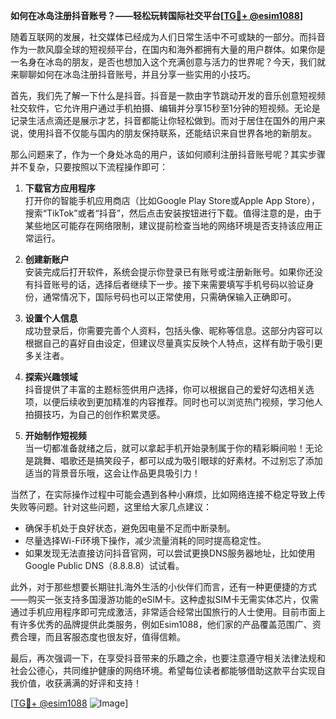 **如何在冰岛注册抖音账号？——轻松玩转国际社交平台[[TG💪+ @esim1088](https://t.me/s/esim1088)]**

随着互联网的发展，社交媒体已经成为人们日常生活中不可或缺的一部分。而抖音作为一款风靡全球的短视频平台，在国内和海外都拥有大量的用户群体。如果你是一名身在冰岛的朋友，是否也想加入这个充满创意与活力的世界呢？今天，我们就来聊聊如何在冰岛注册抖音账号，并且分享一些实用的小技巧。

首先，我们先了解一下什么是抖音。抖音是一款由字节跳动开发的音乐创意短视频社交软件，它允许用户通过手机拍摄、编辑并分享15秒至1分钟的短视频。无论是记录生活点滴还是展示才艺，抖音都能让你轻松做到。而对于居住在国外的用户来说，使用抖音不仅能与国内的朋友保持联系，还能结识来自世界各地的新朋友。

那么问题来了，作为一个身处冰岛的用户，该如何顺利注册抖音账号呢？其实步骤并不复杂，只要按照以下流程操作即可：

1. **下载官方应用程序**  
   打开你的智能手机应用商店（比如Google Play Store或Apple App Store），搜索“TikTok”或者“抖音”，然后点击安装按钮进行下载。值得注意的是，由于某些地区可能存在网络限制，建议提前检查当地的网络环境是否支持该应用正常运行。

2. **创建新账户**  
   安装完成后打开软件，系统会提示你登录已有账号或注册新账号。如果你还没有抖音账号的话，选择后者继续下一步。接下来需要填写手机号码以验证身份，通常情况下，国际号码也可以正常使用，只需确保输入正确即可。

3. **设置个人信息**  
   成功登录后，你需要完善个人资料，包括头像、昵称等信息。这部分内容可以根据自己的喜好自由设定，但建议尽量真实反映个人特点，这样有助于吸引更多关注者。

4. **探索兴趣领域**  
   抖音提供了丰富的主题标签供用户选择，你可以根据自己的爱好勾选相关选项，以便后续收到更加精准的内容推荐。同时也可以浏览热门视频，学习他人拍摄技巧，为自己的创作积累灵感。

5. **开始制作短视频**  
   当一切都准备就绪之后，就可以拿起手机开始录制属于你的精彩瞬间啦！无论是跳舞、唱歌还是搞笑段子，都可以成为吸引眼球的好素材。不过别忘了添加适当的背景音乐哦，这会让作品更具吸引力！

当然了，在实际操作过程中可能会遇到各种小麻烦，比如网络连接不稳定导致上传失败等问题。针对这些问题，这里给大家几点建议：

- 确保手机处于良好状态，避免因电量不足而中断录制。
- 尽量选择Wi-Fi环境下操作，减少流量消耗的同时提高稳定性。
- 如果发现无法直接访问抖音官网，可以尝试更换DNS服务器地址，比如使用Google Public DNS（8.8.8.8）试试看。

此外，对于那些想要长期驻扎海外生活的小伙伴们而言，还有一种更便捷的方式——购买一张支持多国漫游功能的eSIM卡。这种虚拟SIM卡无需实体芯片，仅需通过手机应用程序即可完成激活，非常适合经常出国旅行的人士使用。目前市面上有许多优秀的品牌提供此类服务，例如Esim1088，他们家的产品覆盖范围广、资费合理，而且客服态度也很友好，值得信赖。

最后，再次强调一下，在享受抖音带来的乐趣之余，也要注意遵守相关法律法规和社会公德心，共同维护健康的网络环境。希望每位读者都能够借助这款平台实现自我价值，收获满满的好评和支持！

[[TG💪+ @esim1088](https://t.me/s/esim1088) ![Image](https://i.postimg.cc/4NQfJmqS/Snipaste-2025-05-13-00-14-12.png)]